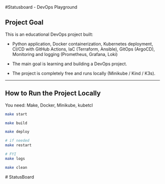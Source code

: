 #Statusboard - DevOps Playground

## Project Goal
This is an educational DevOps project built:
- Python application, Docker containerization, Kubernetes deployment, CI/CD with GitHub Actions, IaC (Terraform, Ansible), GitOps (ArgoCD), Monitoring and logging (Prometheus, Grafana, Loki)

- The main goal is learning and building a DevOps project.
- The project is completely free and runs locally (Minikube / Kind / K3s).
---

## How to Run the Project Locally
You need:
Make, Docker, Minikube, kubetcl

```bash
make start

make build

make deploy

# if needed
make restart

# FYI
make logs

make clean
```
#   S t a t u s B o a r d  
 